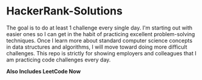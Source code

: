 # HackerRank-Solutions
The goal is to do at least 1 challenge every single day. I'm starting out with easier ones so I can get in the habit of practicing excellent problem-solving techniques. Once I learn more about standard computer science concepts in data structures and algorithms, I will move toward doing more difficult challenges. This repo is strictly for showing employers and colleagues that I am practicing code challenges every day.

**Also Includes LeetCode Now**

